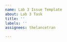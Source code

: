 ```yaml
---
name: Lab 3 Issue Template
about: Lab 3 Task
title: ''
labels: ''
assignees: thelancetran

---
```



